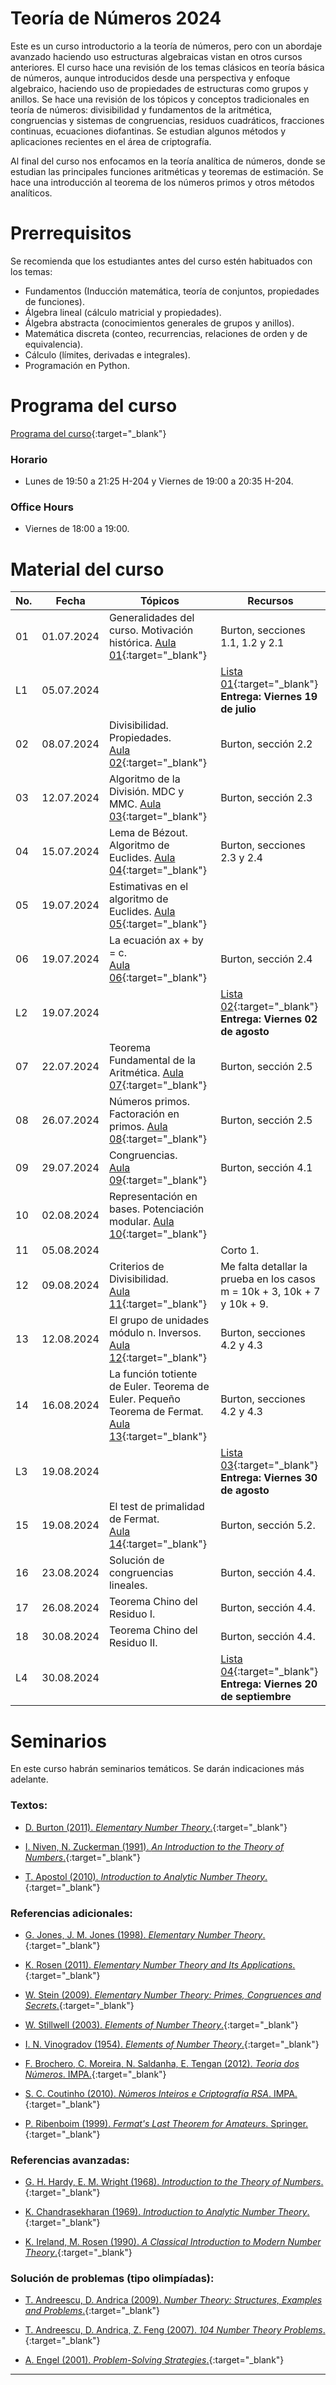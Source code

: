 # Teoría de Números 2024

Este es un curso introductorio a la teoría de números, pero con un abordaje avanzado haciendo uso estructuras algebraicas vistan en otros cursos anteriores. El curso hace una revisión de los temas clásicos en teoría básica de números, aunque introducidos desde una perspectiva y  enfoque algebraico, haciendo uso de propiedades de estructuras como grupos y anillos. Se hace una revisión de los tópicos y conceptos tradicionales en teoría de números: divisibilidad y fundamentos de la aritmética, congruencias y sistemas de congruencias, residuos cuadráticos, fracciones continuas, ecuaciones diofantinas. Se estudian algunos métodos y aplicaciones recientes en el área de criptografía. 

Al final del curso nos enfocamos en la teoría analítica de números, donde se estudian las principales funciones aritméticas y teoremas de estimación. Se hace una introducción al teorema de los números primos y otros métodos analíticos.
    

# Prerrequisitos

Se recomienda que los estudiantes antes del curso estén habituados con los temas:
* Fundamentos (Inducción matemática, teoría de conjuntos, propiedades de funciones).
* Álgebra lineal (cálculo matricial y propiedades).
* Álgebra abstracta (conocimientos generales de grupos y anillos).
* Matemática discreta (conteo, recurrencias, relaciones de orden y de equivalencia).
* Cálculo (límites, derivadas e integrales).
* Programación en Python.


# Programa del curso
<div id='id-programa'/>

[Programa del curso](programa/Programa-tn2024.pdf){:target="_blank"}

### Horario
<div id='id-horario'/>

* Lunes de 19:50 a 21:25 H-204 y Viernes de 19:00 a 20:35 H-204.

### Office Hours
<div id='id-office'/>

* Viernes de 18:00 a 19:00.


# Material del curso
<div id='id-material'/>

**No.**  | **Fecha**    | **Tópicos**                                                  | **Recursos**
-------- | ------------ | ------------------------------------------------------------ |  ---------------------------
01       | 01.07.2024   | Generalidades del curso. Motivación histórica. [Aula 01](aulas/Aula01.pdf){:target="_blank"} | Burton, secciones 1.1, 1.2 y 2.1
L1       | 05.07.2024   |  | [Lista 01](listas/Lista01.pdf){:target="_blank"} <br/> **Entrega: Viernes 19 de julio** 
02       | 08.07.2024   | Divisibilidad. Propiedades. <br/> [Aula 02](aulas/Aula02.pdf){:target="_blank"} | Burton, sección 2.2 
03       | 12.07.2024   | Algoritmo de la División. MDC y MMC. [Aula 03](aulas/Aula03.pdf){:target="_blank"} | Burton, sección 2.3 
04       | 15.07.2024   | Lema de Bézout. Algoritmo de Euclides. [Aula 04](aulas/Aula04.pdf){:target="_blank"} | Burton, secciones 2.3 y 2.4 
05       | 19.07.2024   | Estimativas en el algoritmo de Euclides. [Aula 05](aulas/Aula05.pdf){:target="_blank"} | 
06       | 19.07.2024   | La ecuación ax + by = c. <br/> [Aula 06](aulas/Aula06.pdf){:target="_blank"} | Burton, sección 2.4 
L2       | 19.07.2024   |  | [Lista 02](listas/Lista02.pdf){:target="_blank"} <br/> **Entrega: Viernes 02 de agosto** 
07       | 22.07.2024   | Teorema Fundamental de la Aritmética. [Aula 07](aulas/Aula07.pdf){:target="_blank"}  | Burton, sección 2.5 
08       | 26.07.2024   | Números primos. Factoración en primos. [Aula 08](aulas/Aula08.pdf){:target="_blank"} | Burton, sección 2.5 
09       | 29.07.2024   | Congruencias. <br/> [Aula 09](aulas/Aula09.pdf){:target="_blank"} | Burton, sección 4.1
10       | 02.08.2024   | Representación en bases. Potenciación modular. [Aula 10](aulas/Aula10.pdf){:target="_blank"} | 
11       | 05.08.2024   |  | Corto 1. 
12       | 09.08.2024   | Criterios de Divisibilidad. <br/> [Aula 11](aulas/Aula11.pdf){:target="_blank"} | Me falta detallar la prueba en los casos m = 10k + 3, 10k + 7 y 10k + 9.
13       | 12.08.2024   | El grupo de unidades módulo n. Inversos. <br/> [Aula 12](aulas/Aula12.pdf){:target="_blank"} | Burton, secciones 4.2 y 4.3
14       | 16.08.2024   | La función totiente de Euler. Teorema de Euler. Pequeño Teorema de Fermat. [Aula 13](aulas/Aula13.pdf){:target="_blank"} | Burton, secciones 4.2 y 4.3
L3       | 19.08.2024   |  | [Lista 03](listas/Lista03.pdf){:target="_blank"} <br/> **Entrega: Viernes 30 de agosto** 
15       | 19.08.2024   | El test de primalidad de Fermat. <br/> [Aula 14](aulas/Aula14.pdf){:target="_blank"} | Burton, sección 5.2.  
16       | 23.08.2024   | Solución de congruencias lineales.  | Burton, sección 4.4. 
17       | 26.08.2024   | Teorema Chino del Residuo I.  | Burton, sección 4.4. 
18       | 30.08.2024   | Teorema Chino del Residuo II.  | Burton, sección 4.4. 
L4       | 30.08.2024   |  | [Lista 04](listas/Lista04.pdf){:target="_blank"} <br/> **Entrega: Viernes 20 de septiembre** 


# Seminarios
<div id='id-seminarios'/>

En este curso habrán seminarios temáticos. Se darán indicaciones más adelante.


<div id='id-ref'/>

### Textos:

* [D. Burton (2011). *Elementary Number Theory*.](http://library.lol/main/6AEB8896359F4EF338DF6D1BE995132B){:target="_blank"}

* [I. Niven, N. Zuckerman (1991). *An Introduction to the Theory of Numbers*.](http://library.lol/main/283DAE3A05E051CBC0177ECACAB1C875){:target="_blank"}

* [T. Apostol (2010). *Introduction to Analytic Number Theory*.](http://library.lol/main/B1D5FE65979AB622AA235F7539439EEB){:target="_blank"}

### Referencias adicionales:

* [G. Jones, J. M. Jones (1998). *Elementary Number Theory*.](http://library.lol/main/8D8D1CDA930FFD6693C2D046E5F27331){:target="_blank"}

* [K. Rosen (2011). *Elementary Number Theory and Its Applications*.](http://library.lol/main/4F17982CE43B7BB0AE7543C1946A22DD){:target="_blank"}

* [W. Stein (2009). *Elementary Number Theory: Primes, Congruences and Secrets*.](http://library.lol/main/2ED90C02E93FFBA7BE648FBC0C72BD11){:target="_blank"}

* [W. Stillwell (2003). *Elements of Number Theory*.](http://library.lol/main/8D97DC6854CF341E9A2F945731DF985F){:target="_blank"}

* [I. N. Vinogradov (1954). *Elements of Number Theory*.](http://library.lol/main/141CE1567A52C047D7662412676465B7){:target="_blank"}

* [F. Brochero, C. Moreira, N. Saldanha, E. Tengan (2012). *Teoria dos Números*. IMPA.](){:target="_blank"}

* [S. C. Coutinho (2010). *Números Inteiros e Criptografía RSA*. IMPA.](){:target="_blank"}

* [P. Ribenboim (1999). *Fermat's Last Theorem for Amateurs*. Springer.](http://library.lol/main/30FE5DA3F187B37B980A0C2EA048E563){:target="_blank"}

### Referencias avanzadas:

* [G. H. Hardy, E. M. Wright (1968). *Introduction to the Theory of Numbers*.](http://library.lol/main/F41AFCB0B44DD6DF662C40F9A302E6B4){:target="_blank"}

* [K. Chandrasekharan (1969). *Introduction to Analytic Number Theory*.](http://library.lol/main/0FA1AAF3AABDFC62EB756484BF620A34){:target="_blank"}

* [K. Ireland, M. Rosen (1990). *A Classical Introduction to Modern Number Theory*.](http://library.lol/main/46587E85B377B9D01D2BDA4FDA9FCA4D){:target="_blank"}

### Solución de problemas (tipo olimpíadas):

* [T. Andreescu, D. Andrica (2009). *Number Theory: Structures, Examples and Problems*.](http://library.lol/main/6C6479B9A92D0FF27F7C9B69487EEF60){:target="_blank"}

* [T. Andreescu, D. Andrica, Z. Feng (2007). *104 Number Theory Problems*.](http://library.lol/main/C7E726B5AD1839E2779E72AF80BD4D67){:target="_blank"}

* [A. Engel (2001). *Problem-Solving Strategies*.](http://library.lol/main/E8D5738D9D309A7E130BEF688ED92A3F){:target="_blank"}

---
